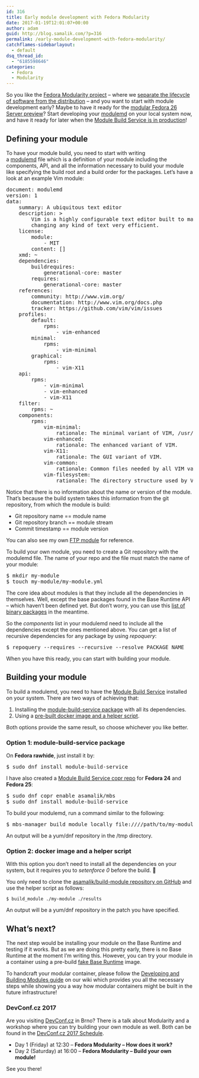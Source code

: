 ```yaml
---
id: 316
title: Early module development with Fedora Modularity
date: 2017-01-19T12:01:07+00:00
author: adam
guid: http://blog.samalik.com/?p=316
permalink: /early-module-development-with-fedora-modularity/
catchflames-sidebarlayout:
  - default
dsq_thread_id:
  - "6185598646"
categories:
  - Fedora
  - Modularity
---
```

So you like the <a href="https://fedoraproject.org/wiki/Modularity" target="_blank">Fedora Modularity project</a> &#8211; where we <a href="https://www.youtube.com/watch?v=xNLhcYEMgO0" target="_blank">separate the lifecycle of software from the distribution</a> &#8211; and you want to start with module development early? Maybe to have it ready for the <a href="https://fedoraproject.org/wiki/Changes/Modular_Server_Preview" target="_blank">modular Fedora 26 Server preview</a>? Start developing your <a href="https://pagure.io/modulemd" target="_blank">modulemd</a> on your local system now, and have it ready for later when the <a href="https://fedoraproject.org/wiki/Changes/ModuleBuildService" target="_blank">Module Build Service is in production</a>!

## Defining your module

To have your module build, you need to start with writing a <a href="https://pagure.io/modulemd" target="_blank">modulemd</a> file which is a definition of your module including the components, API, and all the information necessary to build your module like specifying the build root and a build order for the packages. Let&#8217;s have a look at an example Vim module:

<pre>document: modulemd
version: 1
data:
    summary: A ubiquitous text editor
    description: &gt;
        Vim is a highly configurable text editor built to make creating and
        changing any kind of text very efficient.
    license:
        module:
            - MIT
        content: []
    xmd: ~
    dependencies:
        buildrequires:
            generational-core: master
        requires:
            generational-core: master
    references:
        community: http://www.vim.org/
        documentation: http://www.vim.org/docs.php
        tracker: https://github.com/vim/vim/issues
    profiles:
        default:
            rpms:
                - vim-enhanced
        minimal:
            rpms:
                - vim-minimal
        graphical:
            rpms:
                - vim-X11
    api:
        rpms:
            - vim-minimal
            - vim-enhanced
            - vim-X11
    filter:
        rpms: ~
    components:
        rpms:
            vim-minimal:
                rationale: The minimal variant of VIM, /usr/bin/vi.
            vim-enhanced:
                rationale: The enhanced variant of VIM.
            vim-X11:
                rationale: The GUI variant of VIM.
            vim-common:
                rationale: Common files needed by all VIM variants.
            vim-filesystem:
                rationale: The directory structure used by VIM packages.</pre>

Notice that there is no information about the name or version of the module. That&#8217;s because the build system takes this information from the git repository, from which the module is build:

  * Git repository name == module name
  * Git repository branch == module stream
  * Commit timestamp == module version

You can also see my own <a href="https://github.com/asamalik/proftpd" target="_blank">FTP module</a> for reference.

To build your own module, you need to create a Git repository with the modulemd file. The name of your repo and the file must match the name of your module:

<pre>$ mkdir my-module
$ touch my-module/my-module.yml</pre>

The core idea about modules is that they include all the dependencies in themselves. Well, except the base packages found in the Base Runtime API &#8211; which haven&#8217;t been defined yet. But don&#8217;t worry, you can use this <a href="https://github.com/contyk/base-runtime/blob/master/api.txt" target="_blank">list of binary packages</a> in the meantime.

So the _components_ list in your modulemd need to include all the dependencies except the ones mentioned above. You can get a list of recursive dependencies for any package by using _repoquery_:

<pre>$ repoquery --requires --recursive --resolve PACKAGE_NAME</pre>

When you have this ready, you can start with building your module.

## Building your module

To build a modulemd, you need to have the <a href="https://pagure.io/fm-orchestrator" target="_blank">Module Build Service</a> installed on your system. There are two ways of achieving that:

  1. Installing the <a href="https://bugzilla.redhat.com/show_bug.cgi?id=1404012" target="_blank">module-build-service package</a> with all its dependencies.
  2. Using a <a href="https://github.com/asamalik/build-module" target="_blank">pre-built docker image and a helper script</a>.

Both options provide the same result, so choose whichever you like better.

### Option 1: module-build-service package

On **Fedora rawhide**, just install it by:

<pre>$ sudo dnf install module-build-service</pre>

I have also created a <a href="https://copr.fedorainfracloud.org/coprs/asamalik/mbs/" target="_blank">Module Build Service copr repo</a> for **Fedora 24** and **Fedora 25**:

<pre>$ sudo dnf copr enable asamalik/mbs
$ sudo dnf install module-build-service</pre>

To build your modulemd, run a command similar to the following:

<pre>$ mbs-manager build_module_locally <span class="pl-s">file:////path/to/my-module?#master</span></pre>

An output will be a yum/dnf repository in the /tmp directory.

### Option 2: docker image and a helper script

With this option you don&#8217;t need to install all the dependencies on your system, but it requires you to _setenforce 0_ before the build. 🙁

You only need to clone the <a href="https://github.com/asamalik/build-module" target="_blank">asamalik/build-module repository on GitHub</a> and use the helper script as follows:

    $ build_module ./my-module ./results
    

An output will be a yum/dnf repository in the patch you have specified.

## What&#8217;s next?

The next step would be installing your module on the Base Runtime and testing if it works. But as we are doing this pretty early, there is no Base Runtime at the moment I&#8217;m writing this. However, you can try your module in a container using a pre-build <a href="https://github.com/asamalik/fake-base-runtime-module-image" target="_blank">fake Base Runtime</a> image.

To handcraft your modular container, please follow the <a href="https://fedoraproject.org/wiki/Modularity/Development/Developing_and_Building_Modules" target="_blank">Developing and Building Modules guide</a> on our wiki which provides you all the necessary steps while showing you a way how modular containers might be built in the future infrastructure!

### DevConf.cz 2017

Are you visiting <a href="https://devconf.cz/" target="_blank">DevConf.cz</a> in Brno? There is a talk about Modularity and a workshop where you can try building your own module as well. Both can be found in the <a href="https://devconf.cz/schedule.html" target="_blank">DevConf.cz 2017 Schedule</a>.

  * Day 1 (Friday) at 12:30 &#8211; **Fedora Modularity &#8211; How does it work?**
  * Day 2 (Saturday) at 16:00 &#8211; **Fedora Modularity &#8211; Build your own module!**

See you there!

&nbsp;
